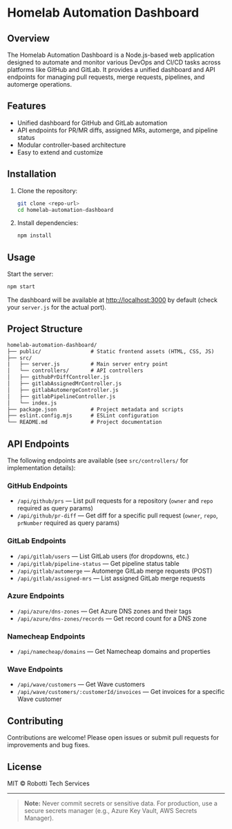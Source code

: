 # Homelab Automation Dashboard

## Overview

The Homelab Automation Dashboard is a Node.js-based web application designed to automate and monitor various DevOps and CI/CD tasks across platforms like GitHub and GitLab. It provides a unified dashboard and API endpoints for managing pull requests, merge requests, pipelines, and automerge operations.

## Features

- Unified dashboard for GitHub and GitLab automation
- API endpoints for PR/MR diffs, assigned MRs, automerge, and pipeline status
- Modular controller-based architecture
- Easy to extend and customize

## Installation

1. Clone the repository:

   ```sh
   git clone <repo-url>
   cd homelab-automation-dashboard
   ```

2. Install dependencies:

   ```sh
   npm install
   ```

## Usage

Start the server:

```sh
npm start
```

The dashboard will be available at [http://localhost:3000](http://localhost:3000) by default (check your `server.js` for the actual port).

## Project Structure

```txt
homelab-automation-dashboard/
├── public/                # Static frontend assets (HTML, CSS, JS)
├── src/
|   ├── server.js          # Main server entry point
│   └── controllers/       # API controllers
│   ├── githubPrDiffController.js
│   ├── gitlabAssignedMrController.js
│   ├── gitlabAutomergeController.js
│   ├── gitlabPipelineController.js
│   └── index.js
├── package.json           # Project metadata and scripts
├── eslint.config.mjs      # ESLint configuration
└── README.md              # Project documentation
```

## API Endpoints

The following endpoints are available (see `src/controllers/` for implementation details):

### GitHub Endpoints

- `/api/github/prs` — List pull requests for a repository (`owner` and `repo` required as query params)
- `/api/github/pr-diff` — Get diff for a specific pull request (`owner`, `repo`, `prNumber` required as query params)

### GitLab Endpoints

- `/api/gitlab/users` — List GitLab users (for dropdowns, etc.)
- `/api/gitlab/pipeline-status` — Get pipeline status table
- `/api/gitlab/automerge` — Automerge GitLab merge requests (POST)
- `/api/gitlab/assigned-mrs` — List assigned GitLab merge requests

### Azure Endpoints

- `/api/azure/dns-zones` — Get Azure DNS zones and their tags
- `/api/azure/dns-zones/records` — Get record count for a DNS zone

### Namecheap Endpoints

- `/api/namecheap/domains` — Get Namecheap domains and properties

### Wave Endpoints

- `/api/wave/customers` — Get Wave customers
- `/api/wave/customers/:customerId/invoices` — Get invoices for a specific Wave customer

## Contributing

Contributions are welcome! Please open issues or submit pull requests for improvements and bug fixes.

## License

MIT © Robotti Tech Services

---

> **Note:** Never commit secrets or sensitive data. For production, use a secure secrets manager (e.g., Azure Key Vault, AWS Secrets Manager).

